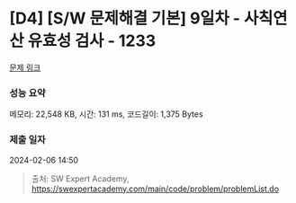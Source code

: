 # [D4] [S/W 문제해결 기본] 9일차 - 사칙연산 유효성 검사 - 1233 

[문제 링크](https://swexpertacademy.com/main/code/problem/problemDetail.do?contestProbId=AV141176AIwCFAYD) 

### 성능 요약

메모리: 22,548 KB, 시간: 131 ms, 코드길이: 1,375 Bytes

### 제출 일자

2024-02-06 14:50



> 출처: SW Expert Academy, https://swexpertacademy.com/main/code/problem/problemList.do